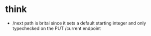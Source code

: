 # think

- /next path is brital since it sets a default starting integer and only typechecked on the PUT /current endpoint 
